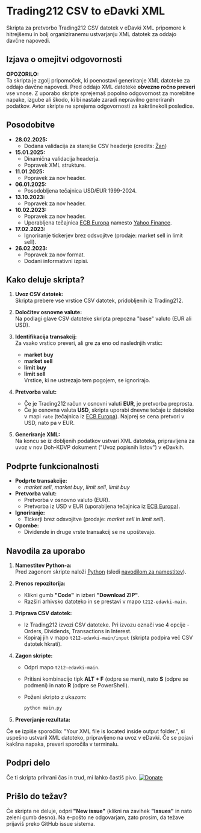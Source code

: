 # Trading212 CSV to eDavki XML

Skripta za pretvorbo Trading212 CSV datotek v eDavki XML pripomore k hitrejšemu in bolj organiziranemu ustvarjanju XML datotek za oddajo davčne napovedi.

## Izjava o omejitvi odgovornosti

**OPOZORILO:**  
Ta skripta je zgolj pripomoček, ki poenostavi generiranje XML datoteke za oddajo davčne napovedi. Pred oddajo XML datoteke **obvezno ročno preveri** vse vnose. Z uporabo skripte sprejemaš popolno odgovornost za morebitne napake, izgube ali škodo, ki bi nastale zaradi nepravilno generiranih podatkov. Avtor skripte ne sprejema odgovornosti za kakršnekoli posledice.

## Posodobitve
- **28.02.2025:**
  - Dodana validacija za starejše CSV headerje (credits: [Žan](https://github.com/zanmoskotevc))
- **15.01.2025:**  
  - Dinamična validacija headerja.
  - Popravek XML strukture.
- **11.01.2025:**  
  - Popravek za nov header.
- **06.01.2025:**  
  - Posodobljena tečajnica USD/EUR 1999-2024.
- **13.10.2023:**  
  - Popravek za nov header.
- **10.02.2023:**  
  - Popravek za nov header.
  - Uporabljena tečajnica [ECB Europa](https://www.ecb.europa.eu/stats/eurofxref/eurofxref-hist.xml) namesto [Yahoo Finance](https://finance.yahoo.com/quote/EUR%3DX/history?p=EUR%3DX).
- **17.02.2023:**  
  - Ignoriranje tickerjev brez odsvojitve (prodaje: market sell in limit sell).
- **26.02.2023:**  
  - Popravek za nov format.
  - Dodani informativni izpisi.

## Kako deluje skripta?

1. **Uvoz CSV datotek:**  
   Skripta prebere vse vrstice CSV datotek, pridobljenih iz Trading212.
   
2. **Določitev osnovne valute:**  
   Na podlagi glave CSV datoteke skripta prepozna "base" valuto (EUR ali USD).

3. **Identifikacija transakcij:**  
   Za vsako vrstico preveri, ali gre za eno od naslednjih vrstic:
   - **market buy**
   - **market sell**
   - **limit buy**
   - **limit sell**  
   Vrstice, ki ne ustrezajo tem pogojem, se ignorirajo.

4. **Pretvorba valut:**  
   - Če je Trading212 račun v osnovni valuti **EUR**, je pretvorba preprosta.
   - Če je osnovna valuta **USD**, skripta uporabi dnevne tečaje iz datoteke v mapi `rate` (tečajnica iz [ECB Europa](https://www.ecb.europa.eu/stats/eurofxref/eurofxref-hist.xml)). Najprej se cena pretvori v USD, nato pa v EUR.
   
5. **Generiranje XML:**  
   Na koncu se iz dobljenih podatkov ustvari XML datoteka, pripravljena za uvoz v nov Doh-KDVP dokument ("Uvoz popisnih listov") v eDavkih.

## Podprte funkcionalnosti

- **Podprte transakcije:**  
  - *market sell*, *market buy*, *limit sell*, *limit buy*
- **Pretvorba valut:**  
  - Pretvorba v osnovno valuto (EUR).
  - Pretvorba iz USD v EUR (uporabljena tečajnica iz [ECB Europa](https://www.ecb.europa.eu/stats/eurofxref/eurofxref-hist.xml)).
- **Ignoriranje:**  
  - Tickerji brez odsvojitve (prodaje: *market sell* in *limit sell*).
- **Opombe:**  
  - Dividende in druge vrste transakcij se ne upoštevajo.

## Navodila za uporabo

1. **Namestitev Python-a:**  
   Pred zagonom skripte naloži [Python](https://www.python.org/downloads/windows/) (sledi [navodilom za namestitev](https://realpython.com/installing-python/)).

2. **Prenos repozitorija:**  
   - Klikni gumb **"Code"** in izberi **"Download ZIP"**.
   - Razširi arhivsko datoteko in se prestavi v mapo `t212-edavki-main`.

3. **Priprava CSV datotek:**  
   - Iz Trading212 izvozi CSV datoteke. Pri izvozu označi vse 4 opcije - Orders, Dividends, Transactions in Interest.
   - Kopiraj jih v mapo `t212-edavki-main/input` (skripta podpira več CSV datotek hkrati).

4. **Zagon skripte:**  
   - Odpri mapo `t212-edavki-main`.
   - Pritisni kombinacijo tipk **ALT + F** (odpre se meni), nato **S** (odpre se podmeni) in nato **R** (odpre se PowerShell).
   - Poženi skripto z ukazom:

     ```bash
     python main.py
     ```

5. **Preverjanje rezultata:** 
 
Če se izpiše sporočilo: "Your XML file is located inside output folder.", si uspešno ustvaril XML datoteko, pripravljeno na uvoz v eDavki. Če se pojavi kakšna napaka, preveri sporočila v terminalu.

## Podpri delo

Če ti skripta prihrani čas in trud, mi lahko častiš pivo.
[![Donate](https://img.shields.io/badge/Donate-PayPal-green.svg)](https://www.paypal.com/cgi-bin/webscr?cmd=_s-xclick&hosted_button_id=HP6Z34ASADB4Y)

## Prišlo do težav?

Če skripta ne deluje, odpri **"New issue"** (klikni na zavihek **"Issues"** in nato zeleni gumb desno). Na e-pošto ne odgovarjam, zato prosim, da težave prijaviš preko GitHub issue sistema.
